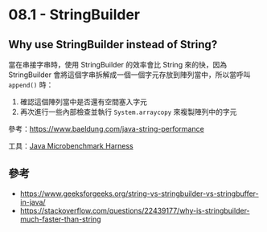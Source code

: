# 08.1 - StringBuilder

## Why use StringBuilder instead of String?
當在串接字串時，使用 StringBuilder 的效率會比 String 來的快，因為 StringBuilder 會將這個字串拆解成一個一個字元存放到陣列當中，所以當呼叫 `append()` 時：
1. 確認這個陣列當中是否還有空間塞入字元
2. 再次進行一些內部檢查並執行 `System.arraycopy` 來複製陣列中的字元

參考：https://www.baeldung.com/java-string-performance

工具：[Java Microbenchmark Harness](https://gist.github.com/zhanhai/96890df0f3a794e5fda5)

## 參考
* https://www.geeksforgeeks.org/string-vs-stringbuilder-vs-stringbuffer-in-java/
* https://stackoverflow.com/questions/22439177/why-is-stringbuilder-much-faster-than-string